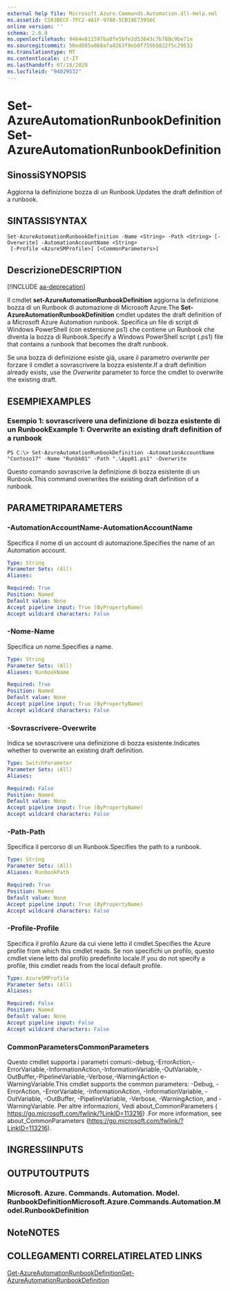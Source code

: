 ```yaml
---
external help file: Microsoft.Azure.Commands.Automation.dll-Help.xml
ms.assetid: C583BECF-7FC2-4A1F-9788-5CB19E73956C
online version: ''
schema: 2.0.0
ms.openlocfilehash: 9464e811597ba0fe5bfe2d53643c7b788c9be71e
ms.sourcegitcommit: 56ed085a868afa8263f8eb0f755b5822f5c29532
ms.translationtype: MT
ms.contentlocale: it-IT
ms.lasthandoff: 07/18/2020
ms.locfileid: "94029532"
---
```

# <span data-ttu-id="34b46-101">Set-AzureAutomationRunbookDefinition</span><span class="sxs-lookup"><span data-stu-id="34b46-101">Set-AzureAutomationRunbookDefinition</span></span>

## <span data-ttu-id="34b46-102">Sinossi</span><span class="sxs-lookup"><span data-stu-id="34b46-102">SYNOPSIS</span></span>

<span data-ttu-id="34b46-103">Aggiorna la definizione bozza di un Runbook.</span><span class="sxs-lookup"><span data-stu-id="34b46-103">Updates the draft definition of a runbook.</span></span>

## <span data-ttu-id="34b46-104">SINTASSI</span><span class="sxs-lookup"><span data-stu-id="34b46-104">SYNTAX</span></span>

```
Set-AzureAutomationRunbookDefinition -Name <String> -Path <String> [-Overwrite] -AutomationAccountName <String>
 [-Profile <AzureSMProfile>] [<CommonParameters>]
```

## <span data-ttu-id="34b46-105">Descrizione</span><span class="sxs-lookup"><span data-stu-id="34b46-105">DESCRIPTION</span></span>

[!INCLUDE [aa-deprecation](../include/aa-deprecation.md)]

<span data-ttu-id="34b46-106">Il cmdlet **set-AzureAutomationRunbookDefinition** aggiorna la definizione bozza di un Runbook di automazione di Microsoft Azure.</span><span class="sxs-lookup"><span data-stu-id="34b46-106">The **Set-AzureAutomationRunbookDefinition** cmdlet updates the draft definition of a Microsoft Azure Automation runbook.</span></span>
<span data-ttu-id="34b46-107">Specifica un file di script di Windows PowerShell (con estensione ps1) che contiene un Runbook che diventa la bozza di Runbook.</span><span class="sxs-lookup"><span data-stu-id="34b46-107">Specify a Windows PowerShell script (.ps1) file that contains a runbook that becomes the draft runbook.</span></span>

<span data-ttu-id="34b46-108">Se una bozza di definizione esiste già, usare il parametro *overwrite* per forzare il cmdlet a sovrascrivere la bozza esistente.</span><span class="sxs-lookup"><span data-stu-id="34b46-108">If a draft definition already exists, use the *Overwrite* parameter to force the cmdlet to overwrite the existing draft.</span></span>

## <span data-ttu-id="34b46-109">ESEMPI</span><span class="sxs-lookup"><span data-stu-id="34b46-109">EXAMPLES</span></span>

### <span data-ttu-id="34b46-110">Esempio 1: sovrascrivere una definizione di bozza esistente di un Runbook</span><span class="sxs-lookup"><span data-stu-id="34b46-110">Example 1: Overwrite an existing draft definition of a runbook</span></span>
```
PS C:\> Set-AzureAutomationRunbookDefinition -AutomationAccountName "Contoso17" -Name "Runbk01" -Path ".\App01.ps1" -Overwrite
```

<span data-ttu-id="34b46-111">Questo comando sovrascrive la definizione di bozza esistente di un Runbook.</span><span class="sxs-lookup"><span data-stu-id="34b46-111">This command overwrites the existing draft definition of a runbook.</span></span>

## <span data-ttu-id="34b46-112">PARAMETRI</span><span class="sxs-lookup"><span data-stu-id="34b46-112">PARAMETERS</span></span>

### <span data-ttu-id="34b46-113">-AutomationAccountName</span><span class="sxs-lookup"><span data-stu-id="34b46-113">-AutomationAccountName</span></span>
<span data-ttu-id="34b46-114">Specifica il nome di un account di automazione.</span><span class="sxs-lookup"><span data-stu-id="34b46-114">Specifies the name of an Automation account.</span></span>

```yaml
Type: String
Parameter Sets: (All)
Aliases: 

Required: True
Position: Named
Default value: None
Accept pipeline input: True (ByPropertyName)
Accept wildcard characters: False
```

### <span data-ttu-id="34b46-115">-Nome</span><span class="sxs-lookup"><span data-stu-id="34b46-115">-Name</span></span>
<span data-ttu-id="34b46-116">Specifica un nome.</span><span class="sxs-lookup"><span data-stu-id="34b46-116">Specifies a name.</span></span>

```yaml
Type: String
Parameter Sets: (All)
Aliases: RunbookName

Required: True
Position: Named
Default value: None
Accept pipeline input: True (ByPropertyName)
Accept wildcard characters: False
```

### <span data-ttu-id="34b46-117">-Sovrascrivere</span><span class="sxs-lookup"><span data-stu-id="34b46-117">-Overwrite</span></span>
<span data-ttu-id="34b46-118">Indica se sovrascrivere una definizione di bozza esistente.</span><span class="sxs-lookup"><span data-stu-id="34b46-118">Indicates whether to overwrite an existing draft definition.</span></span>

```yaml
Type: SwitchParameter
Parameter Sets: (All)
Aliases: 

Required: False
Position: Named
Default value: None
Accept pipeline input: True (ByPropertyName)
Accept wildcard characters: False
```

### <span data-ttu-id="34b46-119">-Path</span><span class="sxs-lookup"><span data-stu-id="34b46-119">-Path</span></span>
<span data-ttu-id="34b46-120">Specifica il percorso di un Runbook.</span><span class="sxs-lookup"><span data-stu-id="34b46-120">Specifies the path to a runbook.</span></span>

```yaml
Type: String
Parameter Sets: (All)
Aliases: RunbookPath

Required: True
Position: Named
Default value: None
Accept pipeline input: True (ByPropertyName)
Accept wildcard characters: False
```

### <span data-ttu-id="34b46-121">-Profile</span><span class="sxs-lookup"><span data-stu-id="34b46-121">-Profile</span></span>
<span data-ttu-id="34b46-122">Specifica il profilo Azure da cui viene letto il cmdlet.</span><span class="sxs-lookup"><span data-stu-id="34b46-122">Specifies the Azure profile from which this cmdlet reads.</span></span>
<span data-ttu-id="34b46-123">Se non specifichi un profilo, questo cmdlet viene letto dal profilo predefinito locale.</span><span class="sxs-lookup"><span data-stu-id="34b46-123">If you do not specify a profile, this cmdlet reads from the local default profile.</span></span>

```yaml
Type: AzureSMProfile
Parameter Sets: (All)
Aliases: 

Required: False
Position: Named
Default value: None
Accept pipeline input: False
Accept wildcard characters: False
```

### <span data-ttu-id="34b46-124">CommonParameters</span><span class="sxs-lookup"><span data-stu-id="34b46-124">CommonParameters</span></span>
<span data-ttu-id="34b46-125">Questo cmdlet supporta i parametri comuni:-debug,-ErrorAction,-ErrorVariable,-InformationAction,-InformationVariable,-OutVariable,-OutBuffer,-PipelineVariable,-Verbose,-WarningAction e-WarningVariable.</span><span class="sxs-lookup"><span data-stu-id="34b46-125">This cmdlet supports the common parameters: -Debug, -ErrorAction, -ErrorVariable, -InformationAction, -InformationVariable, -OutVariable, -OutBuffer, -PipelineVariable, -Verbose, -WarningAction, and -WarningVariable.</span></span> <span data-ttu-id="34b46-126">Per altre informazioni, Vedi about_CommonParameters ( https://go.microsoft.com/fwlink/?LinkID=113216) .</span><span class="sxs-lookup"><span data-stu-id="34b46-126">For more information, see about_CommonParameters (https://go.microsoft.com/fwlink/?LinkID=113216).</span></span>

## <span data-ttu-id="34b46-127">INGRESSI</span><span class="sxs-lookup"><span data-stu-id="34b46-127">INPUTS</span></span>

## <span data-ttu-id="34b46-128">OUTPUT</span><span class="sxs-lookup"><span data-stu-id="34b46-128">OUTPUTS</span></span>

### <span data-ttu-id="34b46-129">Microsoft. Azure. Commands. Automation. Model. RunbookDefinition</span><span class="sxs-lookup"><span data-stu-id="34b46-129">Microsoft.Azure.Commands.Automation.Model.RunbookDefinition</span></span>

## <span data-ttu-id="34b46-130">Note</span><span class="sxs-lookup"><span data-stu-id="34b46-130">NOTES</span></span>

## <span data-ttu-id="34b46-131">COLLEGAMENTI CORRELATI</span><span class="sxs-lookup"><span data-stu-id="34b46-131">RELATED LINKS</span></span>

[<span data-ttu-id="34b46-132">Get-AzureAutomationRunbookDefinition</span><span class="sxs-lookup"><span data-stu-id="34b46-132">Get-AzureAutomationRunbookDefinition</span></span>](./Get-AzureAutomationRunbookDefinition.md)



